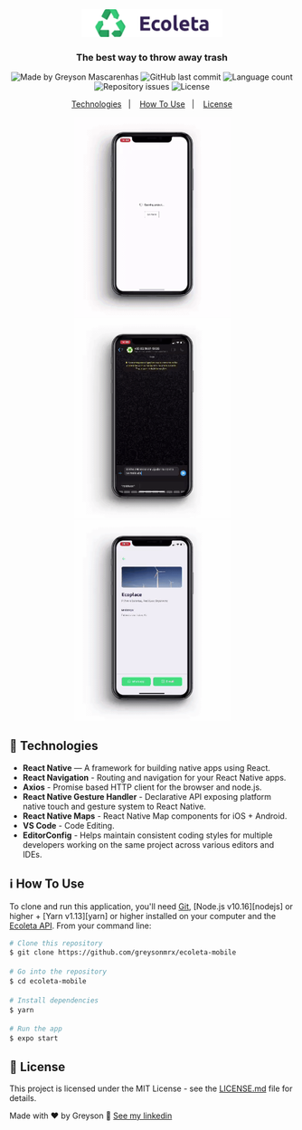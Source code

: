 <div align="center">
  <img src="./.github/logo.png" width="250px" alt="Ecoleta"/>
</div>

<h3 align="center">
  The best way to throw away trash
</h3>

<div align="center">
  <img alt="Made by Greyson Mascarenhas" src="https://img.shields.io/badge/made%20by-Greyson%20Mascarenhas-%2334CB79"/>
  <img alt="GitHub last commit" src="https://img.shields.io/github/last-commit/greysonmrx/ecoleta-mobile?color=%2334CB79">
  <img alt="Language count" src="https://img.shields.io/github/languages/count/greysonmrx/ecoleta-mobile?color=%2334CB79"/>
  <img alt="Repository issues" src="https://img.shields.io/github/issues/greysonmrx/ecoleta-mobile?color=%2334CB79">
  <img alt="License" src="https://img.shields.io/badge/license-MIT-%2334CB79"/>
</div>

<p align="center">
  <a href="#rocket-technologies">Technologies</a>&nbsp;&nbsp;&nbsp;|&nbsp;&nbsp;&nbsp;
  <a href="#information_source-how-to-use">How To Use</a>&nbsp;&nbsp;&nbsp;|&nbsp;&nbsp;&nbsp;
  <a href="#memo-license">License</a>
</p>

<p align="center">
  <img alt="Preview" width="277px" src="./.github/ecoleta-mobile1.gif"/>
  <img alt="Preview" width="277px" src="./.github/ecoleta-mobile2.gif"/>
  <img alt="Preview" width="277px" src="./.github/ecoleta-mobile3.gif"/>
</p>

## :rocket: Technologies

- **React Native** — A framework for building native apps using React.
- **React Navigation** - Routing and navigation for your React Native apps.
- **Axios** - Promise based HTTP client for the browser and node.js.
- **React Native Gesture Handler** - Declarative API exposing platform native touch and gesture system to React Native.
- **React Native Maps** - React Native Map components for iOS + Android.
- **VS Code** - Code Editing.
- **EditorConfig** - Helps maintain consistent coding styles for multiple developers working on the same project across various editors and IDEs.

## :information_source: How To Use

To clone and run this application, you'll need [Git](https://git-scm.com), [Node.js v10.16][nodejs] or higher + [Yarn v1.13][yarn] or higher installed on your computer and the [Ecoleta API](https://github.com/greysonmrx/ecoleta-backend). From your command line:

```bash
# Clone this repository
$ git clone https://github.com/greysonmrx/ecoleta-mobile

# Go into the repository
$ cd ecoleta-mobile

# Install dependencies
$ yarn

# Run the app
$ expo start
```

## :memo: License

This project is licensed under the MIT License - see the [LICENSE.md](./LICENSE.md) file for details.

Made with :hearts: by Greyson :wave: [See my linkedin](https://www.linkedin.com/in/greyson-mascarenhas-5a21ab1a2/)
